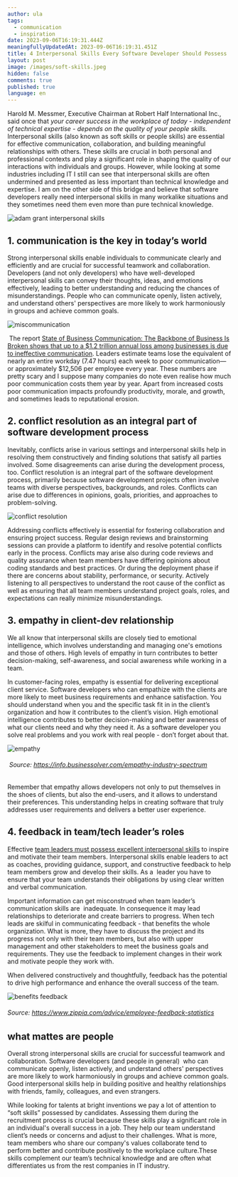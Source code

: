 ```yaml
---
author: ula
tags:
  - communication
  - inspiration
date: 2023-09-06T16:19:31.444Z
meaningfullyUpdatedAt: 2023-09-06T16:19:31.451Z
title: 4 Interpersonal Skills Every Software Developer Should Possess
layout: post
image: /images/soft-skills.jpeg
hidden: false
comments: true
published: true
language: en
---
```

Harold M. Messmer, Executive Chairman at Robert Half International Inc., said once that *your career success in the workplace of today - independent of technical expertise - depends on the quality of your people skills.* Interpersonal skills (also known as soft skills or people skills) are essential for effective communication, collaboration, and building meaningful relationships with others. These skills are crucial in both personal and professional contexts and play a significant role in shaping the quality of our interactions with individuals and groups. However, while looking at some industries including IT I still can see that interpersonal skills are often undermined and presented as less important than technical knowledge and expertise. I am on the other side of this bridge and believe that software developers really need interpersonal skills in many workalike situations and they sometimes need them even more than pure technical knowledge.  

<div class="image"><img src="/images/adam-grant-soft-skills.png" alt="adam grant interpersonal skills " title="undefined"  /> </div>

## **1. communication is the key in today’s world**

Strong interpersonal skills enable individuals to communicate clearly and efficiently and are crucial for successful teamwork and collaboration. Developers (and not only developers) who have well-developed interpersonal skills can convey their thoughts, ideas, and emotions effectively, leading to better understanding and reducing the chances of misunderstandings. People who can communicate openly, listen actively, and understand others' perspectives are more likely to work harmoniously in groups and achieve common goals.

<div class="image"><img src="/images/miscommunication-cost.png" alt="miscommunication" title="undefined"  /> </div>

 The report [State of Business Communication: The Backbone of Business Is Broken shows that up to a $1.2 trillion annual loss among businesses is due to ineffective communication](https://www.agilitypr.com/pr-news/public-relations/bad-connection-study-finds-poor-communication-costs-businesses-1-2-trillion-annually/). Leaders estimate teams lose the equivalent of nearly an entire workday (7.47 hours) each week to poor communication—or approximately $12,506 per employee every year. These numbers are pretty scary and I suppose many companies do note even realise how much poor communication costs them year by year. Apart from increased costs poor communication impacts profoundly productivity, morale, and growth, and sometimes leads to reputational erosion.

## **2. conflict resolution as an integral part of software development process** 

Inevitably, conflicts arise in various settings and interpersonal skills help in resolving them constructively and finding solutions that satisfy all parties involved. Some disagreements can arise during the development process, too. Conflict resolution is an integral part of the software development process, primarily because software development projects often involve teams with diverse perspectives, backgrounds, and roles. Conflicts can arise due to differences in opinions, goals, priorities, and approaches to problem-solving.  

<div class="image"><img src="/images/healthyconflict.png" alt="conflict resolution" title="undefined"  /> </div>

Addressing conflicts effectively is essential for fostering collaboration and ensuring project success. Regular design reviews and brainstorming sessions can provide a platform to identify and resolve potential conflicts early in the process. Conflicts may arise also during code reviews and quality assurance when team members have differing opinions about coding standards and best practices. Or during the deployment phase if there are concerns about stability, performance, or security. Actively listening to all perspectives to understand the root cause of the conflict as well as ensuring that all team members understand project goals, roles, and expectations can really minimize misunderstandings.

## **3. empathy in client-dev relationship**

We all know that interpersonal skills are closely tied to emotional intelligence, which involves understanding and managing one's emotions and those of others. High levels of empathy in turn contributes to better decision-making, self-awareness, and social awareness while working in a team.

In customer-facing roles, empathy is essential for delivering exceptional client service. Software developers who can empathize with the clients are more likely to meet business requirements and enhance satisfaction. You should understand when you and the specific task fit in in the client’s organization and how it contributes to the client’s vision. High emotional intelligence contributes to better decision-making and better awareness of what our clients need and why they need it. As a software developer you solve real problems and you work with real people - don’t forget about that. 

<div class="image"><img src="/images/empathy-it-vs-healthcare.png" alt="empathy" title="undefined"  /> </div>

######  Source: https://info.businessolver.com/empathy-industry-spectrum

Remember that empathy allows developers not only to put themselves in the shoes of clients, but also the end-users, and it allows to understand their preferences. This understanding helps in creating software that truly addresses user requirements and delivers a better user experience. 

## **4. feedback in team/tech leader’s roles** 

Effective [team leaders must possess excellent interpersonal skills](https://www.forbes.com/sites/baldwin/2023/07/30/inflation-insurance-for-retirees-what-does-it-cost/?) to inspire and motivate their team members. Interpersonal skills enable leaders to act as coaches, providing guidance, support, and constructive feedback to help team members grow and develop their skills. As a  leader you have to ensure that your team understands their obligations by using clear written and verbal communication. 

Important information can get misconstrued when team leader’s communication skills are  inadequate. In consequence it may lead relationships to deteriorate and create barriers to progress. When tech leads are skilful in communicating feedback - that benefits the whole organization. What is more, they have to discuss the project and its progress not only with their team members, but also with upper management and other stakeholders to meet the business goals and requirements. They use the feedback to implement changes in their work and motivate people they work with.  

When delivered constructively and thoughtfully, feedback has the potential to drive high performance and enhance the overall success of the team.

<div class="image"><img src="/images/benefits-of-employee-feedback.jpeg" alt="benefits feedback" title="undefined"  /> </div>

###### Source: https://www.zippia.com/advice/employee-feedback-statistics

## **what mattes are people** 

Overall strong interpersonal skills are crucial for successful teamwork and collaboration. Software developers (and people in general)  who can communicate openly, listen actively, and understand others' perspectives are more likely to work harmoniously in groups and achieve common goals. Good interpersonal skills help in building positive and healthy relationships with friends, family, colleagues, and even strangers. 

While looking for talents at bright inventions we pay a lot of attention to “soft skills” possessed by candidates. Assessing them during the recruitment process is crucial because these skills play a significant role in an individual's overall success in a job. They help our team understand client’s needs or concerns and adjust to their challenges. What is more, team members who share our company's values collaborate tend to perform better and contribute positively to the workplace culture.These skills complement our team’s technical knowledge and are often what differentiates us from the rest companies in IT industry.